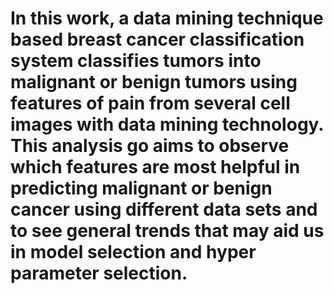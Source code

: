 # In this work, a data mining technique based breast cancer classification system classifies tumors into malignant or benign tumors using features of pain from several cell images with data mining technology. This analysis go aims to observe which features are most helpful in predicting malignant or benign cancer using different data sets and to see general trends that may aid us in model selection and hyper parameter selection.

